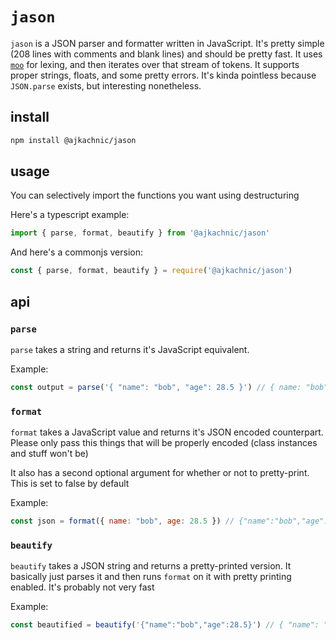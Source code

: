 # `jason`

`jason` is a JSON parser and formatter written in JavaScript. It's pretty simple (208 lines with comments and blank lines) and should be pretty fast. It uses [`moo`](https://github.com/no-context/moo) for lexing, and then iterates over that stream of tokens. It supports proper strings, floats, and some pretty errors. It's kinda pointless because `JSON.parse` exists, but interesting nonetheless.

## install

```sh
npm install @ajkachnic/jason
```

## usage

You can selectively import the functions you want using destructuring

Here's a typescript example:

```typescript
import { parse, format, beautify } from '@ajkachnic/jason'
```

And here's a commonjs version:

```javascript
const { parse, format, beautify } = require('@ajkachnic/jason')
```

## api

### `parse`

`parse` takes a string and returns it's JavaScript equivalent.

Example:

```javascript
const output = parse('{ "name": "bob", "age": 28.5 }') // { name: "bob", age: 28.5 }
```

### `format`

`format` takes a JavaScript value and returns it's JSON encoded counterpart. Please only pass this things that will be properly encoded (class instances and stuff won't be)

It also has a second optional argument for whether or not to pretty-print. This is set to false by default

Example:

```javascript
const json = format({ name: "bob", age: 28.5 }) // {"name":"bob","age":28.5}
```

### `beautify`

`beautify` takes a JSON string and returns a pretty-printed version. It basically just parses it and then runs `format` on it with pretty printing enabled. It's probably not very fast

Example:

```javascript
const beautified = beautify('{"name":"bob","age":28.5}') // { "name": "bob", "age": 28.5 }
```
